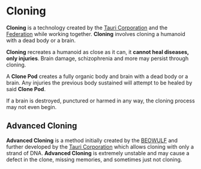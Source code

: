 # Cloning

**Cloning** is a technology created by the [Tauri Corporation](../factions/tauri) and the [Federation](../factions/federation) while working together. **Cloning** involves cloning a humanoid with a dead body or a brain.

**Cloning** recreates a humanoid as close as it can, it **cannot heal diseases, only injuries**. Brain damage, schizophrenia and more may persist through cloning.

A **Clone Pod** creates a fully organic body and brain with a dead body or a brain. Any injuries the previous body sustained will attempt to be healed by said **Clone Pod**.

If a brain is destroyed, punctured or harmed in any way, the cloning process may not even begin.

## Advanced Cloning

**Advanced Cloning** is a method initially created by the [BEOWULF](../factions/minor/beowulf) and further developed by the [Tauri Corporation](../factions/tauri) which allows cloning with only a strand of DNA. **Advanced Cloning** is extremely unstable and may cause a defect in the clone, missing memories, and sometimes just not cloning.
